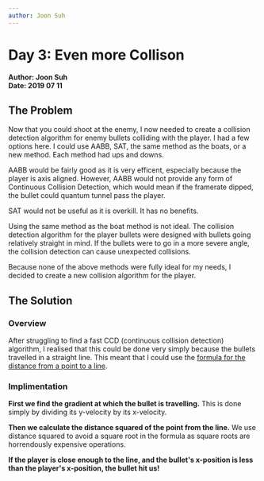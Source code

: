 ```yaml
---
author: Joon Suh
---
```

# Day 3: Even more Collison
**Author: Joon Suh**  
**Date: 2019 07 11**

##  The Problem
Now that you could shoot at the enemy, I now needed to create a collision detection algorithm for enemy bullets colliding with the player.  I had a few options here.  I could use AABB, SAT, the same method as the boats, or a new method.  Each method had ups and downs.

AABB would be fairly good as it is very efficent, especially because the player is axis aligned.  However, AABB would not provide any form of Continuous Collision Detection, which would mean if the framerate dipped, the bullet could quantum tunnel pass the player.  

SAT would not be useful as it is overkill.  It has no benefits.

Using the same method as the boat method is not ideal.  The collision detection algorithm for the player bullets were designed with bullets going relatively straight in mind.  If the bullets were to go in a more severe angle, the collision detection can cause unexpected collisions.

Because none of the above methods were fully ideal for my needs, I decided to create a new collision algorithm for the player.

##  The Solution
###  Overview
After struggling to find a fast CCD (continuous collision detection) algorithm, I realised that this could be done very simply because the bullets travelled in a straight line.  This meant that I could use the [formula for the distance from a point to a line](https://en.wikipedia.org/wiki/Distance_from_a_point_to_a_line).  
### Implimentation
**First we find the gradient at which the bullet is travelling.**  This is done simply by dividing its y-velocity by its x-velocity.

**Then we calculate the distance squared of the point from the line.**  We use distance squared to avoid a square root in the formula as square roots are horrendously expensive operations.

**If the player is close enough to the line, and the bullet's x-position is less than the player's  x-position, the bullet hit us!**